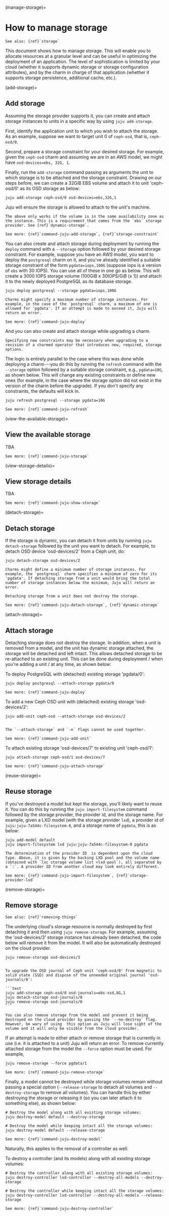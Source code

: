 (manage-storage)=
# How to manage storage

<!-- This doc has been crafted from https://discourse.charmhub.io/t/how-to-define-and-use-storage/1079 and https://discourse.charmhub.io/t/how-to-remove-storage/5890 -->

```{ibnote}
See also: {ref}`storage`
```

This document shows how to manage storage. This will enable you to allocate resources at a granular level and can be useful in optimizing the deployment of an application. The level of sophistication is limited by your cloud (whether it supports dynamic storage or storage configuration attributes),
 and by the charm in charge of that application (whether it supports storage persistence, additional cache, etc.).

(add-storage)=
## Add storage

Assuming the storage provider supports it, you can create and attach storage instances to units in a specific way by using `juju add-storage`.

First, identify the application unit to which you wish to attach the storage. As an example, suppose we want to target unit 0 of `ceph-osd`, that is, `ceph-osd/0`.

Second, prepare a storage constraint for your desired storage. For example, given the `ceph-osd` charm and assuming we are in an AWS model, we might have `osd-devices=ebs, 32G, 1`.

Finally, run the `add-storage` command passing as arguments the unit to which storage is to be attached and the storage constraint. Drawing on our steps before, we can create a 32GiB EBS volume and attach it to unit 'ceph-osd/0' as its OSD storage as below:

```text
juju add-storage ceph-osd/0 osd-devices=ebs,32G,1
```

Juju will ensure the storage is allowed to attach to the unit's machine.

```{caution}
The above only works if the volume is in the same availability zone as the instance. This is a requirement that comes from the `ebs` storage provider. See {ref}`dynamic-storage`.
```

```{ibnote}
See more: {ref}`command-juju-add-storage`, {ref}`storage-constraint`
```

You can also create and attach storage during deployment by running the `deploy` command with a `--storage` option followed by your desired storage constraint. For example, suppose you have an AWS model, you want to deploy the `postgresql` charm on it, and you've already identified a suitable storage constraint of the form `pgdata=iops,100G` (suppose iops is a version of `ebs` with 30 IOPS). You can use all of these in one go as below. This will create a 3000 IOPS storage volume (100GiB x 30IOPS/GiB (x 1)) and attach it to the newly deployed PostgreSQL as its database storage.

```text
juju deploy postgresql --storage pgdata=iops,100G
```

```{caution}
Charms might specify a maximum number of storage instances. For example, in the case of the `postgresql` charm, a maximum of one is allowed for 'pgdata'. If an attempt is made to exceed it, Juju will return an error.
```

```{ibnote}
See more: {ref}`command-juju-deploy`
```

And you can also create and attach storage while upgrading a charm.

```{note}
Specifying new constraints may be necessary when upgrading to a revision of a charmed operator that introduces new, required, storage options.
```

The logic is entirely parallel to the case where this was done while deploying a charm---you do this by running the `refresh` command with the `--storage` option followed by a suitable  storage constraint, e.g., `pgdata=10G`, as shown below. This will change any existing constraints or define new ones (for example, in the case where the storage option did not exist in the version of the charm before the upgrade). If you don't specify any constraints, the defaults will kick in.

```text
juju refresh postgresql --storage pgdata=10G
```

```{ibnote}
See more: {ref}`command-juju-refresh`
```

(view-the-available-storage)=
## View the available storage

TBA

```{ibnote}
See more: {ref}`command-juju-storage`
```

(view-storage-details)=
## View storage details

TBA

```{ibnote}
See more: {ref}`command-juju-show-storage`
```

(detach-storage)=
## Detach storage

If the storage is dynamic, you can detach it from units by running `juju detach-storage` followed by the unit you want to detach. For example, to detach OSD device 'osd-devices/2' from a Ceph unit, do:

```text
juju detach-storage osd-devices/2
```

```{caution}
Charms might define a minimum number of storage instances. For example, the `postgresql` charm specifies a minimum of zero for its 'pgdata'. If detaching storage from a unit would bring the total number of storage instances below the minimum, Juju will return an error.
```

```{note}
Detaching storage from a unit does not destroy the storage.
```

```{ibnote}
See more: {ref}`command-juju-detach-storage`, {ref}`dynamic-storage`
```

(attach-storage)=
## Attach storage

Detaching storage does not destroy the storage. In addition, when a unit is removed from a model, and the unit has dynamic storage attached, the storage will be detached and left intact. This allows detached storage to be re-attached to an existing unit. This can be done during deployment / when you're adding a unit / at any time, as shown below:

To deploy PostgreSQL with (detached) existing storage 'pgdata/0':

```text
juju deploy postgresql --attach-storage pgdata/0
```

```{ibnote}
See more: {ref}`command-juju-deploy`
```

To add a new Ceph OSD unit with (detached) existing storage 'osd-devices/2':

```text
juju add-unit ceph-osd --attach-storage osd-devices/2
```
```{note}

The `--attach-storage` and `-n` flags cannot be used together.

```

```{ibnote}
See more: {ref}`command-juju-add-unit`
```

To attach existing storage 'osd-devices/7' to existing unit 'ceph-osd/1':

```text
juju attach-storage ceph-osd/1 osd-devices/7
```

```{ibnote}
See more: {ref}`command-juju-attach-storage`
```

(reuse-storage)=
## Reuse storage

If you've destroyed a model but kept the storage, you'll likely want to reuse it. You can do this by running the `juju import-filesystem` command followed by the storage provider, the provider id, and the storage name. For example, given a LXD model (with the storage provider `lxd`), a provider id of `juju:juju-7a544c-filesystem-0`, and a storage name of `pgdata`, this is as below:

```text
juju add-model default
juju import-filesystem lxd juju:juju-7a544c-filesystem-0 pgdata
```

```{important}
The determination of the provider ID  is dependent upon the cloud type. Above, it is given by the backing LXD pool and the volume name (obtained with `lxc storage volume list <lxd-pool`), all separated by a `:`. A provider ID from another cloud may look entirely different.
```

<!--
It is not possible to add new storage to a model without also attaching it to a unit. However, with the `juju import-filesystem` command, you can add storage to a model that has been previously released from a removed model.
-->

```{ibnote}
See more: {ref}`command-juju-import-filesystem`, {ref}`storage-provider-lxd`
```

(remove-storage)=
## Remove storage

```{ibnote}
See also: {ref}`removing-things`
```

The underlying cloud's storage resource is normally destroyed by first detaching it and then using `juju remove-storage`. For example, assuming the 'osd-devices/3' storage instance has already been detached, the code below will remove it from the model. It will also be automatically destroyed on the cloud provider.

```text
juju remove-storage osd-devices/3
```

````{dropdown} Expand to see a scenario where you use this to upgrade your storage

To upgrade the OSD journal of Ceph unit 'ceph-osd/0' from magnetic to solid state (SSD) and dispose of the unneeded original journal 'osd-journals/0':

```text
juju add-storage ceph-osd/0 osd-journals=ebs-ssd,8G,1
juju detach-storage osd-journals/0
juju remove-storage osd-journals/0
```

````

```{important}
You can also remove storage from the model and prevent it being destroyed on the cloud provider by passing the `--no-destroy` flag. However, be wary of using  this option as Juju will lose sight of the volume and it will only be visible from the cloud provider.
```

If an attempt is made to either attach or remove storage that is currently in use (i.e. it is attached to a unit) Juju will return an error. To remove currently attached storage from the model the `--force` option must be used. For example,

```text
juju remove-storage --force pgdata/1
```

```{ibnote}
See more: {ref}`command-juju-remove-storage`
```

Finally, a model cannot be destroyed while storage volumes remain without passing a special option (`--release-storage` to detach all volumes and `--destroy-storage` to remove all volumes). You can handle this by either destroying the storage or releasing it (so you can later attach it to something else), as shown below:

```text
# Destroy the model along with all existing storage volumes:
juju destroy-model default --destroy-storage

# Destroy the model while keeping intact all the storage volumes:
juju destroy-model default --release-storage
```

```{ibnote}
See more: {ref}`command-juju-destroy-model`
```

Naturally, this applies to the removal of a controller as well.

To destroy a controller (and its models) along with all existing storage volumes:

```text
# Destroy the controller along with all existing storage volumes:
juju destroy-controller lxd-controller --destroy-all-models --destroy-storage

# Destroy the controller while keeping intact all the storage volumes:
juju destroy-controller lxd-controller --destroy-all-models --release-storage
```

```{ibnote}
See more: {ref}`command-juju-destroy-controller`
```

